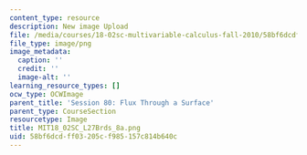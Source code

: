 ```yaml
---
content_type: resource
description: New image Upload
file: /media/courses/18-02sc-multivariable-calculus-fall-2010/58bf6dcdff03205cf985157c814b640c_MIT18_02SC_L27Brds_8a.png
file_type: image/png
image_metadata:
  caption: ''
  credit: ''
  image-alt: ''
learning_resource_types: []
ocw_type: OCWImage
parent_title: 'Session 80: Flux Through a Surface'
parent_type: CourseSection
resourcetype: Image
title: MIT18_02SC_L27Brds_8a.png
uid: 58bf6dcd-ff03-205c-f985-157c814b640c
---
```

